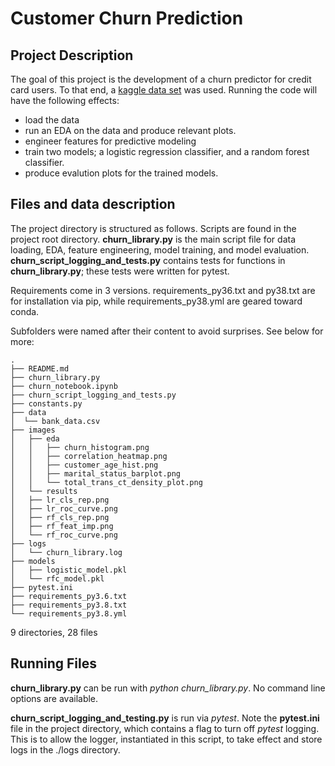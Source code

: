 # Customer Churn Prediction

## Project Description

The goal of this project is the development of a churn predictor for credit card users. To that end, a [kaggle data set](https://www.kaggle.com/datasets/sakshigoyal7/credit-card-customers/code) was used. Running the code will have the following effects:

-   load the data
-   run an EDA on the data and produce relevant plots.
-   engineer features for predictive modeling
-   train two models; a logistic regression classifier, and a random forest classifier.
-   produce evalution plots for the trained models.

## Files and data description

The project directory is structured as follows. Scripts are found in the project root directory. **churn_library.py** is the main script file for data loading, EDA, feature engineering, model training, and model evaluation. **churn_script_logging_and_tests.py** contains tests for functions in **churn_library.py**; these tests were written for pytest.

Requirements come in 3 versions. requirements_py36.txt and py38.txt are for installation via pip, while requirements_py38.yml are geared toward conda.

Subfolders were named after their content to avoid surprises. See below for more:

```
.  
├── README.md
├── churn_library.py
├── churn_notebook.ipynb
├── churn_script_logging_and_tests.py
├── constants.py
├── data
│  └── bank_data.csv
├── images
│   ├── eda
│   │   ├── churn_histogram.png
│   │   ├── correlation_heatmap.png
│   │   ├── customer_age_hist.png
│   │   ├── marital_status_barplot.png
│   │   └── total_trans_ct_density_plot.png
│   └── results
│   ├── lr_cls_rep.png
│   ├── lr_roc_curve.png
│   ├── rf_cls_rep.png
│   ├── rf_feat_imp.png
│   └── rf_roc_curve.png
├── logs
│   └── churn_library.log
├── models
│   ├── logistic_model.pkl
│   └── rfc_model.pkl
├── pytest.ini
├── requirements_py3.6.txt
├── requirements_py3.8.txt
└── requirements_py3.8.yml
```
9 directories, 28 files

## Running Files

**churn_library.py** can be run with *python churn_library.py*. No command line options are available.

**churn_script_logging_and_testing.py** is run via *pytest*. Note the **pytest.ini** file in the project directory, which contains a flag to turn off *pytest* logging. This is to allow the logger, instantiated in this script, to take effect and store logs in the ./logs directory.